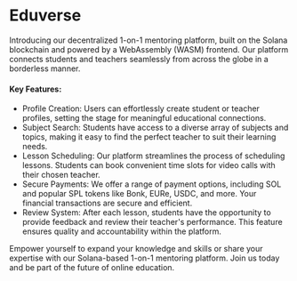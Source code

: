 # Eduverse

Introducing our decentralized 1-on-1 mentoring platform, built on the Solana blockchain and powered by a WebAssembly (WASM) frontend. Our platform connects students and teachers seamlessly from across the globe in a borderless manner.

#### Key Features:
- Profile Creation: Users can effortlessly create student or teacher profiles, setting the stage for meaningful educational connections.
- Subject Search: Students have access to a diverse array of subjects and topics, making it easy to find the perfect teacher to suit their learning needs.
- Lesson Scheduling: Our platform streamlines the process of scheduling lessons. Students can book convenient time slots for video calls with their chosen teacher.
- Secure Payments: We offer a range of payment options, including SOL and popular SPL tokens like Bonk, EURe, USDC, and more. Your financial transactions are secure and efficient.
- Review System: After each lesson, students have the opportunity to provide feedback and review their teacher's performance. This feature ensures quality and accountability within the platform.

Empower yourself to expand your knowledge and skills or share your expertise with our Solana-based 1-on-1 mentoring platform. Join us today and be part of the future of online education.